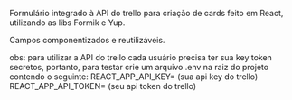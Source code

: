 Formulário integrado à API do trello para criação de cards feito em React, utilizando as libs Formik e Yup.

Campos componentizados e reutilizáveis.

obs: para utilizar a API do trello cada usuário precisa ter sua key token secretos, portanto, para testar crie um arquivo .env na raiz do projeto contendo o seguinte:
REACT_APP_API_KEY= (sua api key do trello)
REACT_APP_API_TOKEN= (seu api token do trello)

